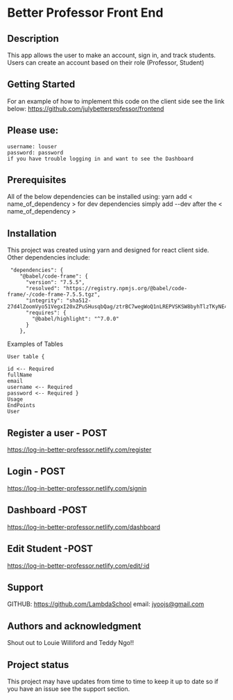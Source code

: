 # Better Professor Front End

## Description
This app allows the user to make an account, sign in, and track students. Users can create an account based on their role (Professor, Student)

## Getting Started
For an example of how to implement this code on the client side see the link below: https://github.com/julybetterprofessor/frontend

## Please use: 
```
username: louser
password: password
if you have trouble logging in and want to see the Dashboard
```

## Prerequisites
All of the below dependencies can be installed using:
yarn add < name_of_dependency >
for dev dependencies simply add --dev after the < name_of_dependency >

## Installation
This project was created using yarn and designed for react client side. Other dependencies include:
```
 "dependencies": {
    "@babel/code-frame": {
      "version": "7.5.5",
      "resolved": "https://registry.npmjs.org/@babel/code-frame/-/code-frame-7.5.5.tgz",
      "integrity": "sha512-27d4lZoomVyo51VegxI20xZPuSHusqbQag/ztrBC7wegWoQ1nLREPVSKSW8byhTlzTKyNE4ifaTA6lCp7JjpFw==",
      "requires": {
        "@babel/highlight": "^7.0.0"
      }
    },
```

Examples of Tables
```
User table {

id <-- Required
fullName
email
username <-- Required
password <-- Required }
Usage
EndPoints
User
```

## Register a user - POST

https://log-in-better-professor.netlify.com/register

## Login - POST

https://log-in-better-professor.netlify.com/signin


## Dashboard -POST

https://log-in-better-professor.netlify.com/dashboard

## Edit Student -POST

https://log-in-better-professor.netlify.com/edit/:id

## Support
GITHUB: https://github.com/LambdaSchool 
email: jyoojs@gmail.com

## Authors and acknowledgment
Shout out to Louie Williford and Teddy Ngo!!


## Project status
This project may have updates from time to time to keep it up to date so if you have an issue see the support section.
